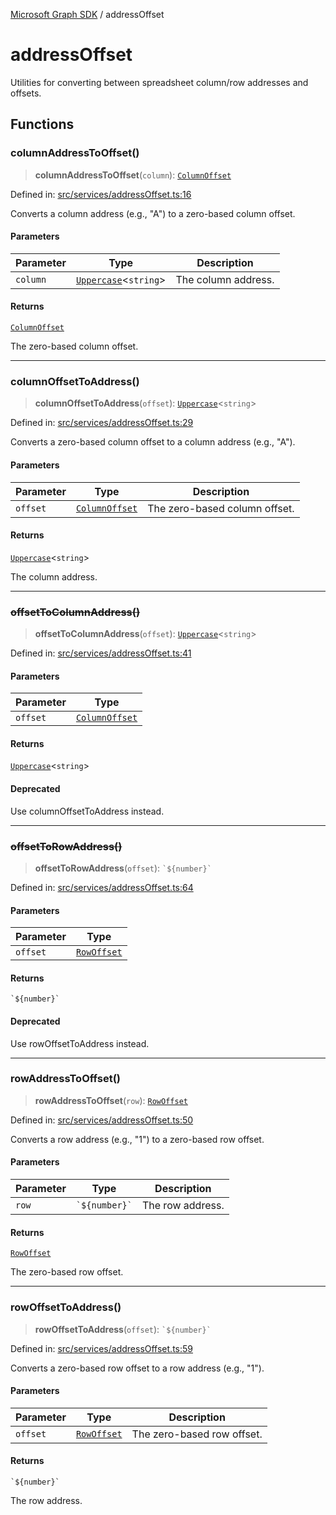 [Microsoft Graph SDK](README.md) / addressOffset

# addressOffset

Utilities for converting between spreadsheet column/row addresses and offsets.

## Functions

### columnAddressToOffset()

> **columnAddressToOffset**(`column`): [`ColumnOffset`](Column.md#columnoffset)

Defined in: [src/services/addressOffset.ts:16](https://github.com/Future-Secure-AI/microsoft-graph/blob/main/src/services/addressOffset.ts#L16)

Converts a column address (e.g., "A") to a zero-based column offset.

#### Parameters

| Parameter | Type | Description |
| ------ | ------ | ------ |
| `column` | [`Uppercase`](https://www.typescriptlang.org/docs/handbook/2/template-literal-types.html#uppercasestringtype)\<`string`\> | The column address. |

#### Returns

[`ColumnOffset`](Column.md#columnoffset)

The zero-based column offset.

***

### columnOffsetToAddress()

> **columnOffsetToAddress**(`offset`): [`Uppercase`](https://www.typescriptlang.org/docs/handbook/2/template-literal-types.html#uppercasestringtype)\<`string`\>

Defined in: [src/services/addressOffset.ts:29](https://github.com/Future-Secure-AI/microsoft-graph/blob/main/src/services/addressOffset.ts#L29)

Converts a zero-based column offset to a column address (e.g., "A").

#### Parameters

| Parameter | Type | Description |
| ------ | ------ | ------ |
| `offset` | [`ColumnOffset`](Column.md#columnoffset) | The zero-based column offset. |

#### Returns

[`Uppercase`](https://www.typescriptlang.org/docs/handbook/2/template-literal-types.html#uppercasestringtype)\<`string`\>

The column address.

***

### ~~offsetToColumnAddress()~~

> **offsetToColumnAddress**(`offset`): [`Uppercase`](https://www.typescriptlang.org/docs/handbook/2/template-literal-types.html#uppercasestringtype)\<`string`\>

Defined in: [src/services/addressOffset.ts:41](https://github.com/Future-Secure-AI/microsoft-graph/blob/main/src/services/addressOffset.ts#L41)

#### Parameters

| Parameter | Type |
| ------ | ------ |
| `offset` | [`ColumnOffset`](Column.md#columnoffset) |

#### Returns

[`Uppercase`](https://www.typescriptlang.org/docs/handbook/2/template-literal-types.html#uppercasestringtype)\<`string`\>

#### Deprecated

Use columnOffsetToAddress instead.

***

### ~~offsetToRowAddress()~~

> **offsetToRowAddress**(`offset`): `` `${number}` ``

Defined in: [src/services/addressOffset.ts:64](https://github.com/Future-Secure-AI/microsoft-graph/blob/main/src/services/addressOffset.ts#L64)

#### Parameters

| Parameter | Type |
| ------ | ------ |
| `offset` | [`RowOffset`](Row.md#rowoffset) |

#### Returns

`` `${number}` ``

#### Deprecated

Use rowOffsetToAddress instead.

***

### rowAddressToOffset()

> **rowAddressToOffset**(`row`): [`RowOffset`](Row.md#rowoffset)

Defined in: [src/services/addressOffset.ts:50](https://github.com/Future-Secure-AI/microsoft-graph/blob/main/src/services/addressOffset.ts#L50)

Converts a row address (e.g., "1") to a zero-based row offset.

#### Parameters

| Parameter | Type | Description |
| ------ | ------ | ------ |
| `row` | `` `${number}` `` | The row address. |

#### Returns

[`RowOffset`](Row.md#rowoffset)

The zero-based row offset.

***

### rowOffsetToAddress()

> **rowOffsetToAddress**(`offset`): `` `${number}` ``

Defined in: [src/services/addressOffset.ts:59](https://github.com/Future-Secure-AI/microsoft-graph/blob/main/src/services/addressOffset.ts#L59)

Converts a zero-based row offset to a row address (e.g., "1").

#### Parameters

| Parameter | Type | Description |
| ------ | ------ | ------ |
| `offset` | [`RowOffset`](Row.md#rowoffset) | The zero-based row offset. |

#### Returns

`` `${number}` ``

The row address.
